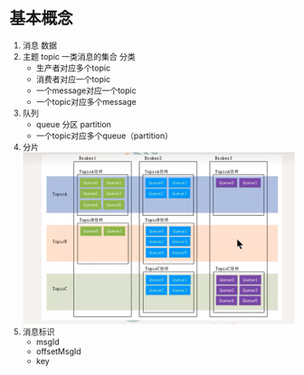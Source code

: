 # 基本概念

1. 消息 数据
2. 主题 topic 一类消息的集合  分类 
   - 生产者对应多个topic
   - 消费者对应一个topic
   - 一个message对应一个topic
   - 一个topic对应多个message
3. 队列
   - queue   分区 partition
   - 一个topic对应多个queue（partition）
4. 分片
   ![img.png](img.png)
5. 消息标识 
   - msgId
   - offsetMsgId
   - key